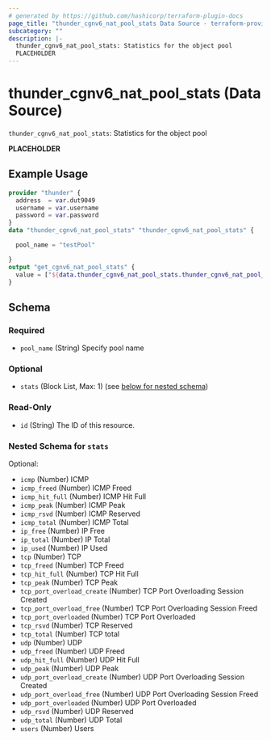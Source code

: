 ```yaml
---
# generated by https://github.com/hashicorp/terraform-plugin-docs
page_title: "thunder_cgnv6_nat_pool_stats Data Source - terraform-provider-thunder"
subcategory: ""
description: |-
  thunder_cgnv6_nat_pool_stats: Statistics for the object pool
  PLACEHOLDER
---
```


# thunder_cgnv6_nat_pool_stats (Data Source)

`thunder_cgnv6_nat_pool_stats`: Statistics for the object pool

__PLACEHOLDER__

## Example Usage

```terraform
provider "thunder" {
  address  = var.dut9049
  username = var.username
  password = var.password
}
data "thunder_cgnv6_nat_pool_stats" "thunder_cgnv6_nat_pool_stats" {

  pool_name = "testPool"

}
output "get_cgnv6_nat_pool_stats" {
  value = ["${data.thunder_cgnv6_nat_pool_stats.thunder_cgnv6_nat_pool_stats}"]
}
```

<!-- schema generated by tfplugindocs -->
## Schema

### Required

- `pool_name` (String) Specify pool name

### Optional

- `stats` (Block List, Max: 1) (see [below for nested schema](#nestedblock--stats))

### Read-Only

- `id` (String) The ID of this resource.

<a id="nestedblock--stats"></a>
### Nested Schema for `stats`

Optional:

- `icmp` (Number) ICMP
- `icmp_freed` (Number) ICMP Freed
- `icmp_hit_full` (Number) ICMP Hit Full
- `icmp_peak` (Number) ICMP Peak
- `icmp_rsvd` (Number) ICMP Reserved
- `icmp_total` (Number) ICMP Total
- `ip_free` (Number) IP Free
- `ip_total` (Number) IP Total
- `ip_used` (Number) IP Used
- `tcp` (Number) TCP
- `tcp_freed` (Number) TCP Freed
- `tcp_hit_full` (Number) TCP Hit Full
- `tcp_peak` (Number) TCP Peak
- `tcp_port_overload_create` (Number) TCP Port Overloading Session Created
- `tcp_port_overload_free` (Number) TCP Port Overloading Session Freed
- `tcp_port_overloaded` (Number) TCP Port Overloaded
- `tcp_rsvd` (Number) TCP Reserved
- `tcp_total` (Number) TCP total
- `udp` (Number) UDP
- `udp_freed` (Number) UDP Freed
- `udp_hit_full` (Number) UDP Hit Full
- `udp_peak` (Number) UDP Peak
- `udp_port_overload_create` (Number) UDP Port Overloading Session Created
- `udp_port_overload_free` (Number) UDP Port Overloading Session Freed
- `udp_port_overloaded` (Number) UDP Port Overloaded
- `udp_rsvd` (Number) UDP Reserved
- `udp_total` (Number) UDP Total
- `users` (Number) Users


